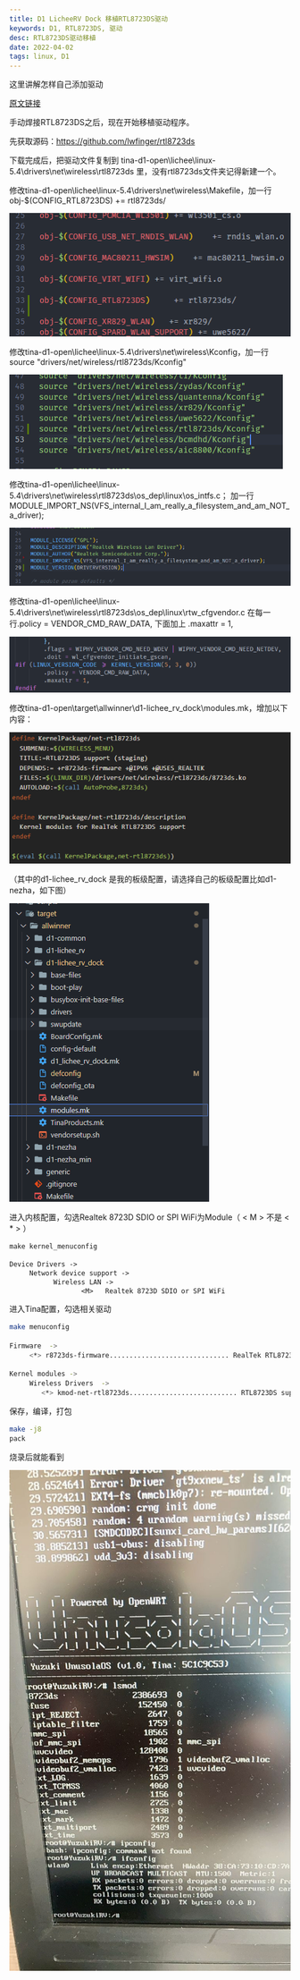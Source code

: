 ```yaml
---
title: D1 LicheeRV Dock 移植RTL8723DS驱动
keywords: D1, RTL8723DS, 驱动
desc: RTL8723DS驱动移植
date: 2022-04-02
tags: linux, D1
---
```


这里讲解怎样自己添加驱动

<!-- more -->

[原文链接](https://bbs.aw-ol.com/topic/994/d1-licheerv-dock-%E7%A7%BB%E6%A4%8Drtl8723ds%E9%A9%B1%E5%8A%A8)

手动焊接RTL8723DS之后，现在开始移植驱动程序。

先获取源码：https://github.com/lwfinger/rtl8723ds

下载完成后，把驱动文件复制到 tina-d1-open\lichee\linux-5.4\drivers\net\wireless\rtl8723ds 里，没有rtl8723ds文件夹记得新建一个。

修改tina-d1-open\lichee\linux-5.4\drivers\net\wireless\Makefile，加一行 
obj-$(CONFIG_RTL8723DS) += rtl8723ds/

![](./assets/rtl8723ds.png)

修改tina-d1-open\lichee\linux-5.4\drivers\net\wireless\Kconfig，加一行 
source "drivers/net/wireless/rtl8723ds/Kconfig"

![](./assets/Kconfig.png)

修改tina-d1-open\lichee\linux-5.4\drivers\net\wireless\rtl8723ds\os_dep\linux\os_intfs.c；
加一行
MODULE_IMPORT_NS(VFS_internal_I_am_really_a_filesystem_and_am_NOT_a_driver);

![](./assets/os_intfs.png)

修改tina-d1-open\lichee\linux-5.4\drivers\net\wireless\rtl8723ds\os_dep\linux\rtw_cfgvendor.c
在每一行.policy = VENDOR_CMD_RAW_DATA, 下面加上 .maxattr = 1,

![](./assets/rtw_cfgvendor.png)

修改tina-d1-open\target\allwinner\d1-lichee_rv_dock\modules.mk，增加以下内容：

![](./assets/modules.png)

（其中的d1-lichee_rv_dock 是我的板级配置，请选择自己的板级配置比如d1-nezha，如下图）

![](./assets/borad_config.png)

进入内核配置，勾选Realtek 8723D SDIO or SPI WiFi为Module（ < M > 不是 < * > ）

```menuconfig
make kernel_menuconfig

Device Drivers ->
     Network device support -> 
           Wireless LAN -> 
                  <M>   Realtek 8723D SDIO or SPI WiFi
```

进入Tina配置，勾选相关驱动

```bash
make menuconfig

Firmware  ->
     <*> r8723ds-firmware.............................. RealTek RTL8723DS firmware

Kernel modules -> 
     Wireless Drivers  ->
        <*> kmod-net-rtl8723ds........................... RTL8723DS support (staging)
```

保存，编译，打包

```bash
make -j8
pack
```

烧录后就能看到

![](./assets/apperance.jpg)
